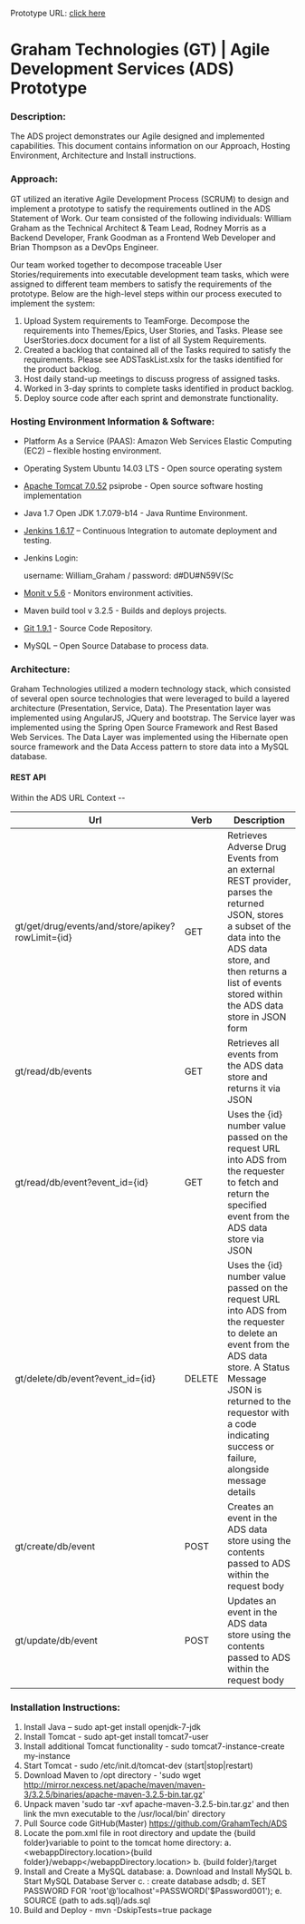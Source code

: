 Prototype URL: [click here](http://ec2-52-4-97-82.compute-1.amazonaws.com/ADS/grahamtech/index.html#/list)
# Graham Technologies (GT) | Agile Development Services (ADS) Prototype #

### Description: ###

The ADS project demonstrates our Agile designed and implemented capabilities.  This document contains information on our Approach, Hosting Environment, Architecture and Install instructions.

### Approach: ###

GT utilized an iterative Agile Development Process (SCRUM) to design and implement a prototype to satisfy the requirements outlined in the ADS Statement of Work. Our team consisted of the following individuals: William Graham as the Technical Architect & Team Lead, Rodney Morris as a Backend Developer, Frank Goodman as a Frontend Web Developer and Brian Thompson as a DevOps Engineer.  

Our team worked together to decompose traceable User Stories/requirements into executable development team tasks, which were assigned to different team members to satisfy the requirements of the prototype. Below are the high-level steps within our process executed to implement the system:

1.	Upload System requirements to TeamForge. Decompose the requirements into Themes/Epics, User Stories, and Tasks.  Please see UserStories.docx document for a list of all System Requirements.
2.	Created a backlog that contained all of the Tasks required to satisfy the requirements.  Please see ADSTaskList.xslx for the tasks identified for the product backlog.
3.	Host daily stand-up meetings to discuss progress of assigned tasks. 
4.	Worked in 3-day sprints to complete tasks identified in product backlog.
5.	Deploy source code after each sprint and demonstrate functionality.

### Hosting Environment Information & Software: ###

- Platform As a Service (PAAS):  Amazon Web Services Elastic Computing (EC2) – flexible hosting environment.
- Operating System Ubuntu 14.03 LTS - Open source operating system 
- [Apache Tomcat 7.0.52](http://ec2-52-4-97-82.compute-1.amazonaws.com/probe) psiprobe - Open source software hosting implementation
- Java 1.7 Open JDK 1.7.079-b14 - Java Runtime Environment.
- [Jenkins 1.6.17](http://ec2-52-4-97-82.compute-1.amazonaws.com:8080/login?from=%2F) – Continuous Integration to automate deployment and testing.
- Jenkins Login: 

	username: William_Graham / password: d#DU#N59V(Sc

- [Monit v 5.6](http://ec2-52-4-97-82.compute-1.amazonaws.com:2812/) - Monitors environment activities.
- Maven build tool v 3.2.5 - Builds and deploys projects. 
- [Git 1.9.1](https://github.com/GrahamTech/ADS) - Source Code Repository.
- MySQL – Open Source Database to process data.

### Architecture: ###

Graham Technologies utilized a modern technology stack, which consisted of several open source technologies that were leveraged to build a layered architecture (Presentation, Service, Data).  The Presentation layer was implemented using AngularJS, JQuery and bootstrap.  The Service layer was implemented using the Spring Open Source Framework and Rest Based Web Services.  The Data Layer was implemented using the Hibernate open source framework and the Data Access pattern to store data into a MySQL database. 

#### REST API ####

Within the ADS URL Context --

Url           |Verb          | Description
--------------|------------- | -------------
gt/get/drug/events/and/store/apikey?rowLimit={id} |	GET	| 	Retrieves Adverse Drug Events from an external REST provider, parses the returned JSON, stores a subset of the data into the ADS data store, and then returns a list of events stored within the ADS data store in JSON form 
gt/read/db/events |	GET	| Retrieves all events from the ADS data store and returns it via JSON
gt/read/db/event?event_id={id} |	GET	| Uses the {id} number value passed on the request URL into ADS from the requester to fetch and return the specified event from the ADS data store via JSON
gt/delete/db/event?event_id={id} |	DELETE	| Uses the {id} number value passed on the request URL into ADS from the requester to delete an event from the ADS data store. A Status Message JSON is returned to the requestor with a code indicating success or failure, alongside message details
gt/create/db/event |	POST	| Creates an event in the ADS data store using the contents passed to ADS within the request body
gt/update/db/event |	POST	| Updates an event in the ADS data store using the contents passed to ADS within the request body

### Installation Instructions: ###

1.	Install Java – sudo apt-get install openjdk-7-jdk
2.	Install Tomcat - sudo apt-get install tomcat7-user
3.	Install additional Tomcat functionality - sudo tomcat7-instance-create my-instance
4.	Start Tomcat - sudo /etc/init.d/tomcat-dev (start|stop|restart)
5.	Download Maven to /opt directory - 'sudo wget http://mirror.nexcess.net/apache/maven/maven-3/3.2.5/binaries/apache-maven-3.2.5-bin.tar.gz'
6.	Unpack maven 'sudo tar -xvf  apache-maven-3.2.5-bin.tar.gz' and then link the mvn executable to the /usr/local/bin' directory
7.	Pull Source code GitHub(Master) https://github.com/GrahamTech/ADS
8.	Locate the pom.xml file in root directory and update the {build folder}variable to point to the tomcat home directory:
  a.	<webappDirectory.location>{build folder}/webapp</webappDirectory.location>
  b.	<outputDirectory>{build folder}/target</outputDirectory>
9.	Install and Create a MySQL database:
  a.	Download and Install MySQL
  b.	Start MySQL Database Server
  c.	<mysql>: create database adsdb;
  d.	SET PASSWORD FOR 'root'@'localhost'=PASSWORD('$Password001');
  e.	<mysql>SOURCE {path to ads.sql}/ads.sql
10.	Build and Deploy - mvn  -DskipTests=true package
